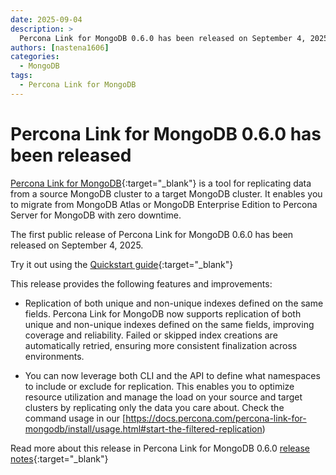 ```yaml
---
date: 2025-09-04
description: >
  Percona Link for MongoDB 0.6.0 has been released on September 4, 2025.
authors: [nastena1606]
categories:
  - MongoDB
tags:
  - Percona Link for MongoDB
---
```


# Percona Link for MongoDB 0.6.0 has been released

<!-- more -->

[Percona Link for MongoDB](https://docs.percona.com/percona-link-for-mongodb/index.html){:target="_blank"} is a tool for replicating data from a source MongoDB cluster to a target MongoDB cluster. It enables you to migrate from MongoDB Atlas or MongoDB Enterprise Edition to Percona Server for MongoDB with zero downtime. 

The first public release of Percona Link for MongoDB 0.6.0 has been released on September 4, 2025.

Try it out using the [Quickstart guide](https://docs.percona.com/percona-link-for-mongodb/installation.html){:target="_blank"} 

This release provides the following features and improvements:

* Replication of both unique and non-unique indexes defined on the same fields. Percona Link for MongoDB now supports replication of both unique and non-unique indexes defined on the same fields, improving coverage and reliability. Failed or skipped index creations are automatically retried, ensuring more consistent finalization across environments.

* You can now leverage both CLI and the API to define what namespaces to include or exclude for replication. This enables you to optimize resource utilization and manage the load on your source and target clusters by replicating only the data you care about. Check the command usage in our [https://docs.percona.com/percona-link-for-mongodb/install/usage.html#start-the-filtered-replication)

Read more about this release in Percona Link for MongoDB 0.6.0 [release notes](https://docs.percona.com/percona-link-for-mongodb/release-notes/0.6.0.html){:target="_blank"}